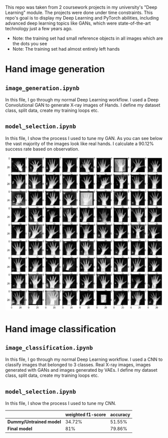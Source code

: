 This repo was taken from 2 coursework projects in my university's "Deep Learning" module. The projects were done under time constraints. This repo's goal is to display my Deep Learning and PyTorch abilities, including advanced deep learning topics like GANs, which were state-of-the-art technology just a few years ago. 

- Note: the training set had small reference objects in all images which are the dots you see
- Note: The training set had almost entirely left hands

# Hand image generation

## `image_generation.ipynb`

In this file, I go through my normal Deep Learning workflow. I used a Deep Convolutional GAN to generate X-ray images of Hands. I define my dataset class, split data, create my training loops etc.

## `model_selection.ipynb`

In this file, I show the process I used to tune my GAN. As you can see below the vast majority of the images look like real hands. I calculate a 90.12% success rate based on observation.

![images](images.png)

# Hand image classification

## `image_classification.ipynb`

In this file, I go through my normal Deep Learning workflow. I used a CNN to classify images that belonged to 3 classes. Real X-ray images, images generated with GANs and images generated by VAEs. I define my dataset class, split data, create my training loops etc.

## `model_selection.ipynb`

In this file, I show the process I used to tune my CNN. 

|                           | weighted f1-score | accuracy |
| ------------------------- | ----------------- | -------- |
| **Dummy/Untrained model** | 34.72%            | 51.55%   |
| **Final model**           | 81%               | 79.86%   |
